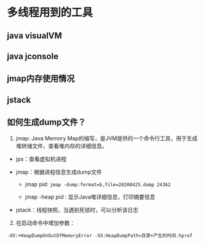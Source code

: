 # 多线程用到的工具

## java visualVM


## java jconsole


## jmap内存使用情况

## jstack

## 如何生成dump文件？

1. jmap: Java Memory Map的缩写，是JVM提供的一个命令行工具，用于生成堆转储文件，查看堆内存的详细信息。

- jps：查看虚拟机进程

- jmap：根据进程信息生成dump文件

    - jmap pid: ```jmap -dump:format=b,file=20200425.dump 24362```

    - jmap -heap pid : 显示Java堆详细信息，打印摘要信息

- jstack：线程快照，当遇到死锁时，可以分析该日志



2. 在启动命令中增加参数：

```-XX:+HeapDumpOnOutOfMemoryError -XX:HeapDumpPath=目录+产生的时间.hprof```

